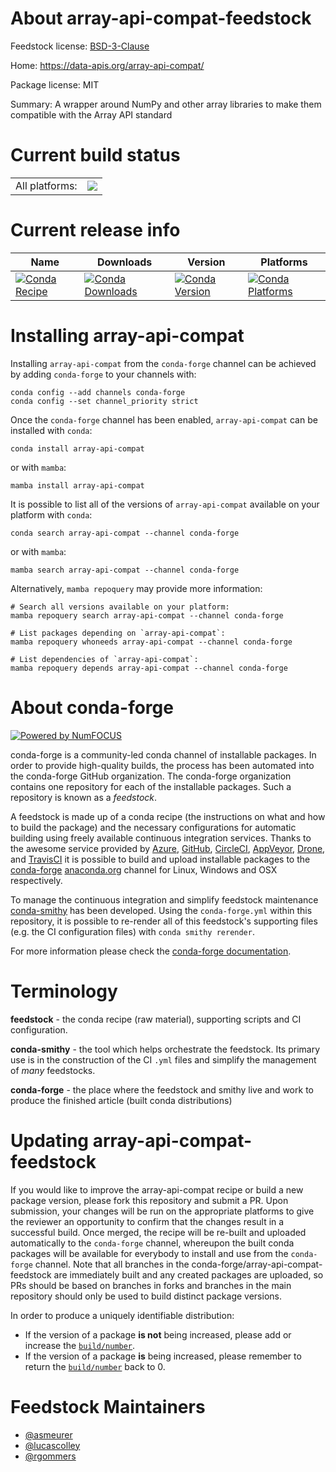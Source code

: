 About array-api-compat-feedstock
================================

Feedstock license: [BSD-3-Clause](https://github.com/conda-forge/array-api-compat-feedstock/blob/main/LICENSE.txt)

Home: https://data-apis.org/array-api-compat/

Package license: MIT

Summary: A wrapper around NumPy and other array libraries to make them compatible with the Array API standard

Current build status
====================


<table><tr><td>All platforms:</td>
    <td>
      <a href="https://dev.azure.com/conda-forge/feedstock-builds/_build/latest?definitionId=18239&branchName=main">
        <img src="https://dev.azure.com/conda-forge/feedstock-builds/_apis/build/status/array-api-compat-feedstock?branchName=main">
      </a>
    </td>
  </tr>
</table>

Current release info
====================

| Name | Downloads | Version | Platforms |
| --- | --- | --- | --- |
| [![Conda Recipe](https://img.shields.io/badge/recipe-array--api--compat-green.svg)](https://anaconda.org/conda-forge/array-api-compat) | [![Conda Downloads](https://img.shields.io/conda/dn/conda-forge/array-api-compat.svg)](https://anaconda.org/conda-forge/array-api-compat) | [![Conda Version](https://img.shields.io/conda/vn/conda-forge/array-api-compat.svg)](https://anaconda.org/conda-forge/array-api-compat) | [![Conda Platforms](https://img.shields.io/conda/pn/conda-forge/array-api-compat.svg)](https://anaconda.org/conda-forge/array-api-compat) |

Installing array-api-compat
===========================

Installing `array-api-compat` from the `conda-forge` channel can be achieved by adding `conda-forge` to your channels with:

```
conda config --add channels conda-forge
conda config --set channel_priority strict
```

Once the `conda-forge` channel has been enabled, `array-api-compat` can be installed with `conda`:

```
conda install array-api-compat
```

or with `mamba`:

```
mamba install array-api-compat
```

It is possible to list all of the versions of `array-api-compat` available on your platform with `conda`:

```
conda search array-api-compat --channel conda-forge
```

or with `mamba`:

```
mamba search array-api-compat --channel conda-forge
```

Alternatively, `mamba repoquery` may provide more information:

```
# Search all versions available on your platform:
mamba repoquery search array-api-compat --channel conda-forge

# List packages depending on `array-api-compat`:
mamba repoquery whoneeds array-api-compat --channel conda-forge

# List dependencies of `array-api-compat`:
mamba repoquery depends array-api-compat --channel conda-forge
```


About conda-forge
=================

[![Powered by
NumFOCUS](https://img.shields.io/badge/powered%20by-NumFOCUS-orange.svg?style=flat&colorA=E1523D&colorB=007D8A)](https://numfocus.org)

conda-forge is a community-led conda channel of installable packages.
In order to provide high-quality builds, the process has been automated into the
conda-forge GitHub organization. The conda-forge organization contains one repository
for each of the installable packages. Such a repository is known as a *feedstock*.

A feedstock is made up of a conda recipe (the instructions on what and how to build
the package) and the necessary configurations for automatic building using freely
available continuous integration services. Thanks to the awesome service provided by
[Azure](https://azure.microsoft.com/en-us/services/devops/), [GitHub](https://github.com/),
[CircleCI](https://circleci.com/), [AppVeyor](https://www.appveyor.com/),
[Drone](https://cloud.drone.io/welcome), and [TravisCI](https://travis-ci.com/)
it is possible to build and upload installable packages to the
[conda-forge](https://anaconda.org/conda-forge) [anaconda.org](https://anaconda.org/)
channel for Linux, Windows and OSX respectively.

To manage the continuous integration and simplify feedstock maintenance
[conda-smithy](https://github.com/conda-forge/conda-smithy) has been developed.
Using the ``conda-forge.yml`` within this repository, it is possible to re-render all of
this feedstock's supporting files (e.g. the CI configuration files) with ``conda smithy rerender``.

For more information please check the [conda-forge documentation](https://conda-forge.org/docs/).

Terminology
===========

**feedstock** - the conda recipe (raw material), supporting scripts and CI configuration.

**conda-smithy** - the tool which helps orchestrate the feedstock.
                   Its primary use is in the construction of the CI ``.yml`` files
                   and simplify the management of *many* feedstocks.

**conda-forge** - the place where the feedstock and smithy live and work to
                  produce the finished article (built conda distributions)


Updating array-api-compat-feedstock
===================================

If you would like to improve the array-api-compat recipe or build a new
package version, please fork this repository and submit a PR. Upon submission,
your changes will be run on the appropriate platforms to give the reviewer an
opportunity to confirm that the changes result in a successful build. Once
merged, the recipe will be re-built and uploaded automatically to the
`conda-forge` channel, whereupon the built conda packages will be available for
everybody to install and use from the `conda-forge` channel.
Note that all branches in the conda-forge/array-api-compat-feedstock are
immediately built and any created packages are uploaded, so PRs should be based
on branches in forks and branches in the main repository should only be used to
build distinct package versions.

In order to produce a uniquely identifiable distribution:
 * If the version of a package **is not** being increased, please add or increase
   the [``build/number``](https://docs.conda.io/projects/conda-build/en/latest/resources/define-metadata.html#build-number-and-string).
 * If the version of a package **is** being increased, please remember to return
   the [``build/number``](https://docs.conda.io/projects/conda-build/en/latest/resources/define-metadata.html#build-number-and-string)
   back to 0.

Feedstock Maintainers
=====================

* [@asmeurer](https://github.com/asmeurer/)
* [@lucascolley](https://github.com/lucascolley/)
* [@rgommers](https://github.com/rgommers/)


<!-- dummy commit to enable rerendering -->


